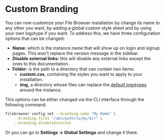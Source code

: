 # Custom Branding

You can now customize your File Browser installation by change its name to any other you want, by adding a global custom style sheet and by using your own logotype if you want. To address this, we have three configuration options that can be changed:

* **Name:** which is the instance name that will show up on login and signup pages. This won't replace the version message in the sidebar.
* **Disable external links:** this will disable any external links except the ones to this documentation.
* **Folder:** is the path to a directory that can contain two items:
  * **custom.css**, containing the styles you want to apply to your installation.
  * **img,** a directory whose files can replace the [default logotypes](https://github.com/filebrowser/frontend/tree/master/public/img) around the instance.

This options can be either changed via the CLI interface through the following command:

```bash
filebrowser config set --branding.name "My Name" \
    --branding.files "/abs/path/to/my/dir" \
    --branding.disableExternal
```

Or you can go to **Settings → Global Settings** and change it there.

